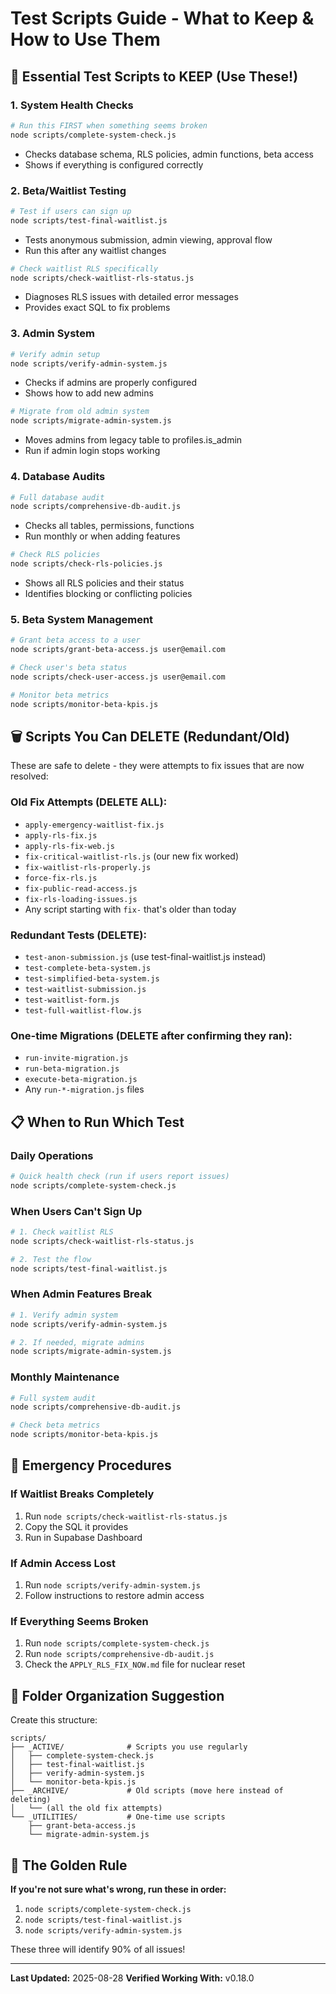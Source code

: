 # Test Scripts Guide - What to Keep & How to Use Them

## 🎯 Essential Test Scripts to KEEP (Use These!)

### 1. **System Health Checks**
```bash
# Run this FIRST when something seems broken
node scripts/complete-system-check.js
```
- Checks database schema, RLS policies, admin functions, beta access
- Shows if everything is configured correctly

### 2. **Beta/Waitlist Testing**
```bash
# Test if users can sign up
node scripts/test-final-waitlist.js
```
- Tests anonymous submission, admin viewing, approval flow
- Run this after any waitlist changes

```bash
# Check waitlist RLS specifically
node scripts/check-waitlist-rls-status.js
```
- Diagnoses RLS issues with detailed error messages
- Provides exact SQL to fix problems

### 3. **Admin System**
```bash
# Verify admin setup
node scripts/verify-admin-system.js
```
- Checks if admins are properly configured
- Shows how to add new admins

```bash
# Migrate from old admin system
node scripts/migrate-admin-system.js
```
- Moves admins from legacy table to profiles.is_admin
- Run if admin login stops working

### 4. **Database Audits**
```bash
# Full database audit
node scripts/comprehensive-db-audit.js
```
- Checks all tables, permissions, functions
- Run monthly or when adding features

```bash
# Check RLS policies
node scripts/check-rls-policies.js
```
- Shows all RLS policies and their status
- Identifies blocking or conflicting policies

### 5. **Beta System Management**
```bash
# Grant beta access to a user
node scripts/grant-beta-access.js user@email.com
```

```bash
# Check user's beta status
node scripts/check-user-access.js user@email.com
```

```bash
# Monitor beta metrics
node scripts/monitor-beta-kpis.js
```

## 🗑️ Scripts You Can DELETE (Redundant/Old)

These are safe to delete - they were attempts to fix issues that are now resolved:

### Old Fix Attempts (DELETE ALL):
- `apply-emergency-waitlist-fix.js`
- `apply-rls-fix.js`
- `apply-rls-fix-web.js`
- `fix-critical-waitlist-rls.js` (our new fix worked)
- `fix-waitlist-rls-properly.js`
- `force-fix-rls.js`
- `fix-public-read-access.js`
- `fix-rls-loading-issues.js`
- Any script starting with `fix-` that's older than today

### Redundant Tests (DELETE):
- `test-anon-submission.js` (use test-final-waitlist.js instead)
- `test-complete-beta-system.js`
- `test-simplified-beta-system.js`
- `test-waitlist-submission.js`
- `test-waitlist-form.js`
- `test-full-waitlist-flow.js`

### One-time Migrations (DELETE after confirming they ran):
- `run-invite-migration.js`
- `run-beta-migration.js`
- `execute-beta-migration.js`
- Any `run-*-migration.js` files

## 📋 When to Run Which Test

### Daily Operations
```bash
# Quick health check (run if users report issues)
node scripts/complete-system-check.js
```

### When Users Can't Sign Up
```bash
# 1. Check waitlist RLS
node scripts/check-waitlist-rls-status.js

# 2. Test the flow
node scripts/test-final-waitlist.js
```

### When Admin Features Break
```bash
# 1. Verify admin system
node scripts/verify-admin-system.js

# 2. If needed, migrate admins
node scripts/migrate-admin-system.js
```

### Monthly Maintenance
```bash
# Full system audit
node scripts/comprehensive-db-audit.js

# Check beta metrics
node scripts/monitor-beta-kpis.js
```

## 🚨 Emergency Procedures

### If Waitlist Breaks Completely
1. Run `node scripts/check-waitlist-rls-status.js`
2. Copy the SQL it provides
3. Run in Supabase Dashboard

### If Admin Access Lost
1. Run `node scripts/verify-admin-system.js`
2. Follow instructions to restore admin access

### If Everything Seems Broken
1. Run `node scripts/complete-system-check.js`
2. Run `node scripts/comprehensive-db-audit.js`
3. Check the `APPLY_RLS_FIX_NOW.md` file for nuclear reset

## 📁 Folder Organization Suggestion

Create this structure:
```
scripts/
├── _ACTIVE/              # Scripts you use regularly
│   ├── complete-system-check.js
│   ├── test-final-waitlist.js
│   ├── verify-admin-system.js
│   └── monitor-beta-kpis.js
├── _ARCHIVE/             # Old scripts (move here instead of deleting)
│   └── (all the old fix attempts)
└── _UTILITIES/           # One-time use scripts
    ├── grant-beta-access.js
    └── migrate-admin-system.js
```

## 🎯 The Golden Rule

**If you're not sure what's wrong, run these in order:**
1. `node scripts/complete-system-check.js`
2. `node scripts/test-final-waitlist.js`
3. `node scripts/verify-admin-system.js`

These three will identify 90% of all issues!

---

**Last Updated:** 2025-08-28
**Verified Working With:** v0.18.0